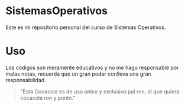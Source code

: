 # SistemasOperativos
Este es mi repositorio personal del curso de Sistemas Operativos.



<h1> Uso </h1>
Los códigos son meramente educativos y no me hago responsable por malas notas, recuerda que un gran poder conlleva una gran responsabilidad.

<blockquote>
   "Esta Cocacola es de uso único y exclusivo pal ron, el que quiera cocacola ron y punto."
</blockquote>
